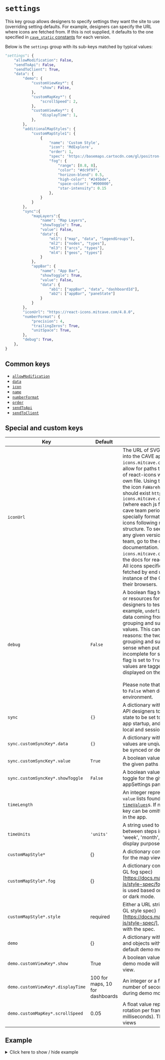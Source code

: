 # `settings`
This key group allows designers to specify settings they want the site to use (overriding setting defaults. For example, designers can specify the URL where icons are fetched from. If this is not supplied, it defaults to the one specified in [`cave_static` constants](https://github.com/MIT-CAVE/cave_static/blob/main/src/utils/constants.js) for each version.

Below is the `settings` group with its sub-keys matched by typical values:
```py
"settings": {
    "allowModification": False,
    "sendToApi": False,
    "sendToClient": True,
    "data": {
        "demo": {
            "customViewKey*": {
                "show": False,
            },
            "customMapKey*": {
                "scrollSpeed": 2,
            },
            "customViewKey*": {
                "displayTime": 1,
            },
        },
        "additionalMapStyles": {
            "customMapStyle1": {
                {
                    "name": 'Custom Style',
                    "icon": 'MdExplore',
                    "order": 1,
                    "spec": 'https://basemaps.cartocdn.com/gl/positron-gl-style/style.json',
                    "fog": {
                        "range": [0.8, 8],
                        "color": "#dc9f9f",
                        "horizon-blend": 0.5,
                        "high-color": "#245bde",
                        "space-color": "#000000",
                        "star-intensity": 0.15
                    },
                }
            }
        },
        "sync":{
            "mapLayers":{
                "name": "Map Layers",
                "showToggle": True,
                "value": False,
                "data":{
                    "ml1": ["map", "data", "legendGroups"],
                    "ml2": ["nodes", "types"],
                    "ml3": ["arcs", "types"],
                    "ml4": ["geos", "types"]
                }
            },
            "appBar": {
                "name": "App Bar",
                "showToggle": True,
                "value": False,
                "data": {
                    "ab1": ["appBar", "data", "dashboardId"],
                    "ab2": ["appBar", "paneState"]
                }
            }
        },
        "iconUrl": "https://react-icons.mitcave.com/4.8.0",
        "numberFormat": {
            "precision": 4,
            "trailingZeros": True,
            "unitSpace": True,
        },
        "debug": True,
    },
}
```

## Common keys
- [`allowModification`](../common_keys/common_keys.md#allowModification)
- [`data`](../common_keys/common_keys.md#data)
- [`icon`](../common_keys//common_keys.md#icon)
- [`name`](../common_keys/common_keys.md#name)
- [`numberFormat`](../common_keys/common_keys.md#number-format)
- [`order`](../common_keys//common_keys.md#order)
- [`sendToApi`](../common_keys/common_keys.md#sendToApi)
- [`sendToClient`](../common_keys/common_keys.md#sendToClient)

## Special and custom keys
Key | Default | Description
--- | ------- | -----------
<a name="iconUrl">`iconUrl`</a> | | The URL of SVG icon sources to be fetched into the CAVE app. EG: `https://react-icons.mitcave.com/4.8.0`. This URL should allow for paths that follow the folder pattern of react-icons with each icon getting its own file. Using the example url, and calling the icon `FaWarehouse` the following path should exist `https://react-icons.mitcave.com/4.8.0/fa/FaWarehouse.js` (where each js file is an svg object). The cave team periodically releases this specially formatted version of the react-icons following react-icons's versioning structure. To see the icons supported for any given version released by the CAVE team, go to the coresponding react-icons documentation. For `https://react-icons.mitcave.com/4.8.0` You would go to the docs for react icons `4.8.0`. Please note: All icons specified in the CAVE API are fetched by end users from this URL when an instance of the CAVE app starts running in their browsers.
<a name="debug">`debug`</a> | `False` | A boolean flag to include additional features or resources for CAVE App developers and designers to test a CAVE application. For example, `undefined` values can occur when data coming from two categories used for grouping and subgrouping have missing values. This can happen for one of two reasons: the two categories used for grouping and subgrouping don't make sense when put together, or the API data is incomplete for some data points. If the `debug` flag is set to `True`, inconsistent or missing values are tagged as `undefined` and displayed on the dashboard charts.<br><br>Please note that the `debug` flag must be set to `False` when deploying to a production environment.
<a name="sync">`sync`</a> | `{}` | A dictionary with key value pairs that allow API designers to specify paths within API state to be set to use local state on CAVE app startup, and to be toggled between local and session synchronized by users.
`sync.customSyncKey*.data` | `{}` | A dictionary with key value pairs, where values are unqiue paths in the API that can be synced or desynced.
`sync.customSyncKey*.value` | `True` | A boolean value that determines whether the given paths are synced on app startup
`sync.customSyncKey*.showToggle` | `False` | A boolean value that determines whether a toggle for the given paths is shown in the appSettings pane.
<a name="timeLength">`timeLength`</a> | | An integer representing the length of all `value` lists found in any supplied [`timeValues`](../common_keys/time_value.md)s. If no `timeValues` are used, this key can be omitted to hide the time selector in the app.
<a name="timeUnits">`timeUnits`</a> | `'units'` | A string used to describe each unit of time between steps in [`timeValues`](../common_keys/time_value.md)s (e.g. 'day', 'week', 'month', etc.). This is only used for display purposes.
`customMapStyle*` | {} | A dictionary containing custom style options for the map views.
`customMapStyle*.fog` | {} | A dictionary complying with the (Mapbox-GL fog spec)[https://docs.mapbox.com/mapbox-gl-js/style-spec/fog/]. If left empty default fog is used based on whether the user is in light or dark mode.
`customMapStyle*.style` | required | Either a URL string pointing to a (Mapbox-GL style spec)[https://docs.mapbox.com/mapbox-gl-js/style-spec/], or a dictionary complying with the spec.
<a name="demo">`demo`</a> | {} | A dictionary with appBar views as keys, and and objects with values that modify the default demo mode.
`demo.customViewKey*.show` | True | A boolean value that determines whether demo mode will automatically display this view. 
`demo.customViewKey*.displayTime` | 100 for maps, 10 for dashboards | An integer or a float value representing the number of seconds to display the view during demo mode. 
`demo.customMapKey*.scrollSpeed` | 0.05 | A float value representing degrees of rotation per frame (degrees per 13 milliseconds). This key only applies to map views

## Example

<details>
  <summary>Click here to show / hide example</summary>

```py
"settings": {
    "allowModification": False,
    "sendToApi": False,
    "sendToClient": True,
    "data": {
        "demo": {
            "map2": {
                "show": False,
            },
            "map1": {
                "scrollSpeed": 2,
            },
            "dash1": {
                "displayTime": 1,
            },
        },
        "sync":{
            "mapLayers":{
                "name": "Map Layers",
                "showToggle": True,
                "value": False,
                "data":{
                    "ml1": ["map", "data", "legendGroups"],
                    "ml2": ["nodes", "types"],
                    "ml3": ["arcs", "types"],
                    "ml4": ["geos", "types"],
                }
            },
            "appBar": {
                "name": "App Bar",
                "showToggle": True,
                "value": False,
                "data": {
                    "ab1": ["appBar", "data", "dashboardId"],
                    "ab2": ["appBar", "paneState"],
                }
            },
        },
        "iconUrl": "https://react-icons.mitcave.com/4.8.0",
        "numberFormat": {
            "precision": 4,
            "trailingZeros": False,
            "unitSpace": True,
        },
        "debug": True,
    },
},
```
</details>
